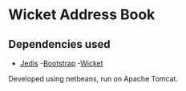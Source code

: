 # Wicket Address Book

## Dependencies used
- [Jedis](https://github.com/xetorthio/jedis)
-[Bootstrap](http://getbootstrap.com/)
-[Wicket](https://wicket.apache.org/)

Developed using netbeans, run on Apache Tomcat.
